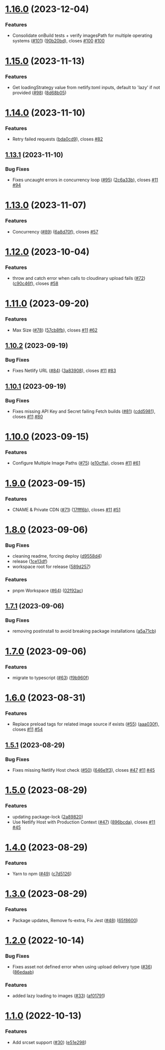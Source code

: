 # [1.16.0](https://github.com/colbyfayock/netlify-plugin-cloudinary/compare/v1.15.0...v1.16.0) (2023-12-04)


### Features

* Consolidate onBuild tests + verify imagesPath for multiple operating systems ([#101](https://github.com/colbyfayock/netlify-plugin-cloudinary/issues/101)) ([90b20bd](https://github.com/colbyfayock/netlify-plugin-cloudinary/commit/90b20bde822c8190fe760f86dd9fee8591a2e611)), closes [#100](https://github.com/colbyfayock/netlify-plugin-cloudinary/issues/100) [#100](https://github.com/colbyfayock/netlify-plugin-cloudinary/issues/100)

# [1.15.0](https://github.com/colbyfayock/netlify-plugin-cloudinary/compare/v1.14.0...v1.15.0) (2023-11-13)


### Features

* Get loadingStrategy value from netlify.toml inputs, default to 'lazy' if not provided ([#98](https://github.com/colbyfayock/netlify-plugin-cloudinary/issues/98)) ([8d68b05](https://github.com/colbyfayock/netlify-plugin-cloudinary/commit/8d68b05b35edaf641860822a6dad13989a582854))

# [1.14.0](https://github.com/colbyfayock/netlify-plugin-cloudinary/compare/v1.13.1...v1.14.0) (2023-11-10)


### Features

* Retry failed requests ([bda0cd9](https://github.com/colbyfayock/netlify-plugin-cloudinary/commit/bda0cd94da2bc870a943562d43cc47fc17a3ad15)), closes [#82](https://github.com/colbyfayock/netlify-plugin-cloudinary/issues/82)

## [1.13.1](https://github.com/colbyfayock/netlify-plugin-cloudinary/compare/v1.13.0...v1.13.1) (2023-11-10)


### Bug Fixes

* Fixes uncaught errors in concurrency loop ([#95](https://github.com/colbyfayock/netlify-plugin-cloudinary/issues/95)) ([2c6a33b](https://github.com/colbyfayock/netlify-plugin-cloudinary/commit/2c6a33b45da29a4b6a01e3b1630905989df69177)), closes [#11](https://github.com/colbyfayock/netlify-plugin-cloudinary/issues/11) [#94](https://github.com/colbyfayock/netlify-plugin-cloudinary/issues/94)

# [1.13.0](https://github.com/colbyfayock/netlify-plugin-cloudinary/compare/v1.12.0...v1.13.0) (2023-11-07)


### Features

* Concurrency ([#89](https://github.com/colbyfayock/netlify-plugin-cloudinary/issues/89)) ([6a8d70f](https://github.com/colbyfayock/netlify-plugin-cloudinary/commit/6a8d70f923384f4a2ddae66967b8010cff551b01)), closes [#57](https://github.com/colbyfayock/netlify-plugin-cloudinary/issues/57)

# [1.12.0](https://github.com/colbyfayock/netlify-plugin-cloudinary/compare/v1.11.0...v1.12.0) (2023-10-04)


### Features

* throw and catch error when calls to cloudinary upload fails ([#72](https://github.com/colbyfayock/netlify-plugin-cloudinary/issues/72)) ([c90c46f](https://github.com/colbyfayock/netlify-plugin-cloudinary/commit/c90c46ffc9a7ed4bb3c00fa87606f2130cef1596)), closes [#58](https://github.com/colbyfayock/netlify-plugin-cloudinary/issues/58)

# [1.11.0](https://github.com/colbyfayock/netlify-plugin-cloudinary/compare/v1.10.2...v1.11.0) (2023-09-20)


### Features

* Max Size ([#78](https://github.com/colbyfayock/netlify-plugin-cloudinary/issues/78)) ([57cb8fb](https://github.com/colbyfayock/netlify-plugin-cloudinary/commit/57cb8fba2d82ecc234f950dab459574d23dfafae)), closes [#11](https://github.com/colbyfayock/netlify-plugin-cloudinary/issues/11) [#62](https://github.com/colbyfayock/netlify-plugin-cloudinary/issues/62)

## [1.10.2](https://github.com/colbyfayock/netlify-plugin-cloudinary/compare/v1.10.1...v1.10.2) (2023-09-19)


### Bug Fixes

* Fixes Netlify URL ([#84](https://github.com/colbyfayock/netlify-plugin-cloudinary/issues/84)) ([3a83908](https://github.com/colbyfayock/netlify-plugin-cloudinary/commit/3a83908fc921bfec4b2125ed2abd75c243c8d479)), closes [#11](https://github.com/colbyfayock/netlify-plugin-cloudinary/issues/11) [#83](https://github.com/colbyfayock/netlify-plugin-cloudinary/issues/83)

## [1.10.1](https://github.com/colbyfayock/netlify-plugin-cloudinary/compare/v1.10.0...v1.10.1) (2023-09-19)


### Bug Fixes

* Fixes missing API Key and Secret failing Fetch builds ([#81](https://github.com/colbyfayock/netlify-plugin-cloudinary/issues/81)) ([cdd5981](https://github.com/colbyfayock/netlify-plugin-cloudinary/commit/cdd598177824c5a3f753cb045a7fe4d6a29d9207)), closes [#11](https://github.com/colbyfayock/netlify-plugin-cloudinary/issues/11) [#80](https://github.com/colbyfayock/netlify-plugin-cloudinary/issues/80)

# [1.10.0](https://github.com/colbyfayock/netlify-plugin-cloudinary/compare/v1.9.0...v1.10.0) (2023-09-15)


### Features

* Configure Multiple Image Paths ([#75](https://github.com/colbyfayock/netlify-plugin-cloudinary/issues/75)) ([e10cffa](https://github.com/colbyfayock/netlify-plugin-cloudinary/commit/e10cffa3ff269275a2a6ef3ad39cbd5756711ebc)), closes [#11](https://github.com/colbyfayock/netlify-plugin-cloudinary/issues/11) [#61](https://github.com/colbyfayock/netlify-plugin-cloudinary/issues/61)

# [1.9.0](https://github.com/colbyfayock/netlify-plugin-cloudinary/compare/v1.8.0...v1.9.0) (2023-09-15)


### Features

* CNAME & Private CDN ([#71](https://github.com/colbyfayock/netlify-plugin-cloudinary/issues/71)) ([17fff6b](https://github.com/colbyfayock/netlify-plugin-cloudinary/commit/17fff6b87cf69d1e2d37c1c7ddd211afd8aeba33)), closes [#11](https://github.com/colbyfayock/netlify-plugin-cloudinary/issues/11) [#51](https://github.com/colbyfayock/netlify-plugin-cloudinary/issues/51)

# [1.8.0](https://github.com/colbyfayock/netlify-plugin-cloudinary/compare/v1.7.1...v1.8.0) (2023-09-06)


### Bug Fixes

* cleaning readme, forcing deploy ([d9558d4](https://github.com/colbyfayock/netlify-plugin-cloudinary/commit/d9558d4c6d633490517bde2f798f3977e82d16d8))
* release ([1ce13df](https://github.com/colbyfayock/netlify-plugin-cloudinary/commit/1ce13df6402c73308257918013a72a942cd84753))
* workspace root for release ([589d257](https://github.com/colbyfayock/netlify-plugin-cloudinary/commit/589d2575fea20425a942a9ea30a78d06d2a5a2e8))


### Features

* pnpm Workspace ([#64](https://github.com/colbyfayock/netlify-plugin-cloudinary/issues/64)) ([02f92ac](https://github.com/colbyfayock/netlify-plugin-cloudinary/commit/02f92acf001149c9cf229bfb93e455ebd9a68b72))

## [1.7.1](https://github.com/colbyfayock/netlify-plugin-cloudinary/compare/v1.7.0...v1.7.1) (2023-09-06)


### Bug Fixes

* removing postinstall to avoid breaking package installations ([a5a71cb](https://github.com/colbyfayock/netlify-plugin-cloudinary/commit/a5a71cbf99b9f0e085a91ec4d63877c27d2d4dd6))

# [1.7.0](https://github.com/colbyfayock/netlify-plugin-cloudinary/compare/v1.6.0...v1.7.0) (2023-09-06)


### Features

* migrate to typescript ([#63](https://github.com/colbyfayock/netlify-plugin-cloudinary/issues/63)) ([f9b960f](https://github.com/colbyfayock/netlify-plugin-cloudinary/commit/f9b960f45cce8d54b0369a53af4613cb65025d03))

# [1.6.0](https://github.com/colbyfayock/netlify-plugin-cloudinary/compare/v1.5.1...v1.6.0) (2023-08-31)


### Features

* Replace preload tags for related image source if exists ([#55](https://github.com/colbyfayock/netlify-plugin-cloudinary/issues/55)) ([aaa030f](https://github.com/colbyfayock/netlify-plugin-cloudinary/commit/aaa030f2ee71225b1a4b833e9a573ff42d940461)), closes [#11](https://github.com/colbyfayock/netlify-plugin-cloudinary/issues/11) [#54](https://github.com/colbyfayock/netlify-plugin-cloudinary/issues/54)

## [1.5.1](https://github.com/colbyfayock/netlify-plugin-cloudinary/compare/v1.5.0...v1.5.1) (2023-08-29)


### Bug Fixes

* Fixes missing Netlify Host check ([#50](https://github.com/colbyfayock/netlify-plugin-cloudinary/issues/50)) ([646e1f3](https://github.com/colbyfayock/netlify-plugin-cloudinary/commit/646e1f3355530fc5a6b1458a5ef24e409f83c1be)), closes [#47](https://github.com/colbyfayock/netlify-plugin-cloudinary/issues/47) [#11](https://github.com/colbyfayock/netlify-plugin-cloudinary/issues/11) [#45](https://github.com/colbyfayock/netlify-plugin-cloudinary/issues/45)

# [1.5.0](https://github.com/colbyfayock/netlify-plugin-cloudinary/compare/v1.4.0...v1.5.0) (2023-08-29)


### Features

* updating package-lock ([2a89820](https://github.com/colbyfayock/netlify-plugin-cloudinary/commit/2a89820a35a6a2e72395640085c4bf83da11256c))
* Use Netlify Host with Production Context ([#47](https://github.com/colbyfayock/netlify-plugin-cloudinary/issues/47)) ([896bcda](https://github.com/colbyfayock/netlify-plugin-cloudinary/commit/896bcda6f8ceeca2d33bb9463d6a0078db729a6c)), closes [#11](https://github.com/colbyfayock/netlify-plugin-cloudinary/issues/11) [#45](https://github.com/colbyfayock/netlify-plugin-cloudinary/issues/45)

# [1.4.0](https://github.com/colbyfayock/netlify-plugin-cloudinary/compare/v1.3.0...v1.4.0) (2023-08-29)


### Features

* Yarn to npm ([#49](https://github.com/colbyfayock/netlify-plugin-cloudinary/issues/49)) ([c7d5126](https://github.com/colbyfayock/netlify-plugin-cloudinary/commit/c7d5126e2adbb7924b99e95d5fa8a83e83e1c6b5))

# [1.3.0](https://github.com/colbyfayock/netlify-plugin-cloudinary/compare/v1.2.0...v1.3.0) (2023-08-29)


### Features

* Package updates, Remove fs-extra, Fix Jest ([#48](https://github.com/colbyfayock/netlify-plugin-cloudinary/issues/48)) ([65f8600](https://github.com/colbyfayock/netlify-plugin-cloudinary/commit/65f8600e65cbb8dd19feaa597cb8ba32a5d6e57e))

# [1.2.0](https://github.com/colbyfayock/netlify-plugin-cloudinary/compare/v1.1.0...v1.2.0) (2022-10-14)


### Bug Fixes

* Fixes asset not defined error when using upload delivery type ([#36](https://github.com/colbyfayock/netlify-plugin-cloudinary/issues/36)) ([86edaab](https://github.com/colbyfayock/netlify-plugin-cloudinary/commit/86edaab087eb9d185231e83c67cffa72db2db3d1))


### Features

* added lazy loading to images ([#33](https://github.com/colbyfayock/netlify-plugin-cloudinary/issues/33)) ([af01791](https://github.com/colbyfayock/netlify-plugin-cloudinary/commit/af01791786ce8db42435e50e2b1f223e4db4a924))

# [1.1.0](https://github.com/colbyfayock/netlify-plugin-cloudinary/compare/v1.0.3...v1.1.0) (2022-10-13)


### Features

* Add srcset support ([#30](https://github.com/colbyfayock/netlify-plugin-cloudinary/issues/30)) ([e51e298](https://github.com/colbyfayock/netlify-plugin-cloudinary/commit/e51e2981d274f7281d3de848668be65e6777a56e))
